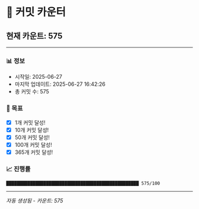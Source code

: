 # 🔢 커밋 카운터

## 현재 카운트: 575

---

### 📊 정보
- 시작일: 2025-06-27
- 마지막 업데이트: 2025-06-27 16:42:26
- 총 커밋 수: 575

### 🎯 목표
- [x] 1개 커밋 달성!
- [x] 10개 커밋 달성!
- [x] 50개 커밋 달성!
- [x] 100개 커밋 달성!
- [x] 365개 커밋 달성!

### 📈 진행률
```
██████████████████████████████████████████████████ 575/100
```

---
*자동 생성됨 - 카운트: 575*
